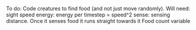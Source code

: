 To do:
Code creatures to find food (and not just move randomly). Will need:
    sight
    speed
    energy: energy per timestep = speed^2
    sense: sensing distance. Once it senses food it runs straight towards it
    Food count variable